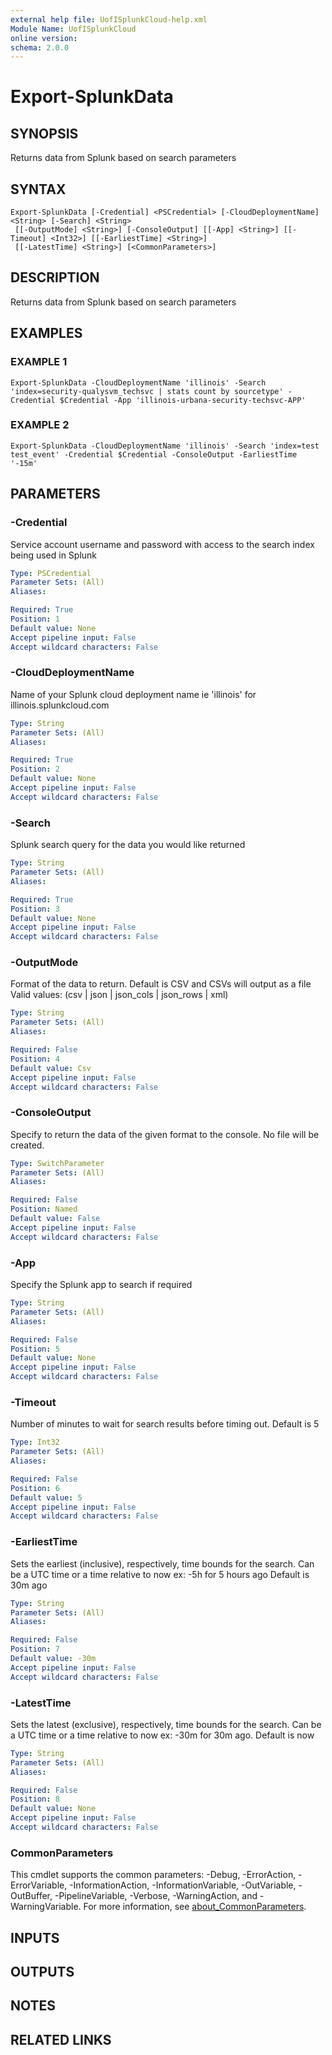 ```yaml
---
external help file: UofISplunkCloud-help.xml
Module Name: UofISplunkCloud
online version:
schema: 2.0.0
---
```


# Export-SplunkData

## SYNOPSIS
Returns data from Splunk based on search parameters

## SYNTAX

```
Export-SplunkData [-Credential] <PSCredential> [-CloudDeploymentName] <String> [-Search] <String>
 [[-OutputMode] <String>] [-ConsoleOutput] [[-App] <String>] [[-Timeout] <Int32>] [[-EarliestTime] <String>]
 [[-LatestTime] <String>] [<CommonParameters>]
```

## DESCRIPTION
Returns data from Splunk based on search parameters

## EXAMPLES

### EXAMPLE 1
```
Export-SplunkData -CloudDeploymentName 'illinois' -Search 'index=security-qualysvm_techsvc | stats count by sourcetype' -Credential $Credential -App 'illinois-urbana-security-techsvc-APP'
```

### EXAMPLE 2
```
Export-SplunkData -CloudDeploymentName 'illinois' -Search 'index=test test_event' -Credential $Credential -ConsoleOutput -EarliestTime '-15m'
```

## PARAMETERS

### -Credential
Service account username and password with access to the search index being used in Splunk

```yaml
Type: PSCredential
Parameter Sets: (All)
Aliases:

Required: True
Position: 1
Default value: None
Accept pipeline input: False
Accept wildcard characters: False
```

### -CloudDeploymentName
Name of your Splunk cloud deployment name ie 'illinois' for illinois.splunkcloud.com

```yaml
Type: String
Parameter Sets: (All)
Aliases:

Required: True
Position: 2
Default value: None
Accept pipeline input: False
Accept wildcard characters: False
```

### -Search
Splunk search query for the data you would like returned

```yaml
Type: String
Parameter Sets: (All)
Aliases:

Required: True
Position: 3
Default value: None
Accept pipeline input: False
Accept wildcard characters: False
```

### -OutputMode
Format of the data to return.
Default is CSV and CSVs will output as a file
Valid values: (csv | json | json_cols | json_rows | xml)

```yaml
Type: String
Parameter Sets: (All)
Aliases:

Required: False
Position: 4
Default value: Csv
Accept pipeline input: False
Accept wildcard characters: False
```

### -ConsoleOutput
Specify to return the data of the given format to the console.
No file will be created.

```yaml
Type: SwitchParameter
Parameter Sets: (All)
Aliases:

Required: False
Position: Named
Default value: False
Accept pipeline input: False
Accept wildcard characters: False
```

### -App
Specify the Splunk app to search if required

```yaml
Type: String
Parameter Sets: (All)
Aliases:

Required: False
Position: 5
Default value: None
Accept pipeline input: False
Accept wildcard characters: False
```

### -Timeout
Number of minutes to wait for search results before timing out.
Default is 5

```yaml
Type: Int32
Parameter Sets: (All)
Aliases:

Required: False
Position: 6
Default value: 5
Accept pipeline input: False
Accept wildcard characters: False
```

### -EarliestTime
Sets the earliest (inclusive), respectively, time bounds for the search.
Can be a UTC time or a time relative to now ex: -5h for 5 hours ago
Default is 30m ago

```yaml
Type: String
Parameter Sets: (All)
Aliases:

Required: False
Position: 7
Default value: -30m
Accept pipeline input: False
Accept wildcard characters: False
```

### -LatestTime
Sets the latest (exclusive), respectively, time bounds for the search.
Can be a UTC time or a time relative to now ex: -30m for 30m ago.
Default is now

```yaml
Type: String
Parameter Sets: (All)
Aliases:

Required: False
Position: 8
Default value: None
Accept pipeline input: False
Accept wildcard characters: False
```

### CommonParameters
This cmdlet supports the common parameters: -Debug, -ErrorAction, -ErrorVariable, -InformationAction, -InformationVariable, -OutVariable, -OutBuffer, -PipelineVariable, -Verbose, -WarningAction, and -WarningVariable. For more information, see [about_CommonParameters](http://go.microsoft.com/fwlink/?LinkID=113216).

## INPUTS

## OUTPUTS

## NOTES

## RELATED LINKS
